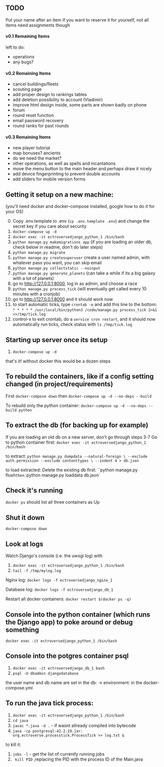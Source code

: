## TODO

Put your name after an item if you want to reserve it for yourself, not all items need assignments though

#### v0.1 Remaining Items
left to do:
- operations
- any bugs?

#### v0.2 Remaining Items

- cancel buildings/fleets
- scouting page
- add proper design to rankings tables
- add deletion possibility to account (Vladimir)
- improve html design inside, some parts are shown badly on phone
- forum
- round reset function
- email password recovery
- round ranks for past rounds

#### v0.3 Remaining Items

- new player tutorial
- map bonuses? ancients
- do we need the market?
- other operations, as well as spells and incantations
- move the menu button to the main header and perhaps draw it nicely
- add device fingerprinting to prevent double accounts
- add sliders for mobile version forms

## Getting it setup on a new machine:

(you'll need docker and docker-compose installed, google how to do it for your OS)

0. Copy .env.template to .env (`cp .env.template .env`) and change the secret key if you care about security
1. `docker-compose up -d`
2. `docker exec -it ectroversedjango_python_1 /bin/bash`
3. `python manage.py makemigrations app` (if you are loading an older db, check below in readme, don't do later steps)
4. `python manage.py migrate`
5. `python manage.py createsuperuser` create a user named admin, with whatever pass you want, you can skip email
6. `python manage.py collectstatic --noinput`
7. `python manage.py generate_planets` (can take a while if its a big galaxy with a lot of planets)
8. go to http://127.0.0.1:8000, log in as admin, and choose a race
9. `python manage.py process_tick` (will eventually get called every 10 minutes with a cronjob)
10. go to http://127.0.0.1:8000 and it should work now
11. to start automatic ticks, type `crontab -e` and add this line to the bottom: `* * * * * /usr/local/bin/python3 /code/manage.py process_tick 2>&1 >>/tmp/tick.log`
12. control-x to exit crontab, do a `service cron restart`, and it should now automatically run ticks, check status with `ls /tmp/tick.log`

## Starting up server once its setup

1. `docker-compose up -d`

that's it!  without docker this would be a dozen steps

## To rebuild the containers, like if a config setting changed (in project/requirements)
First
`docker-compose down`
then
`docker-compose up -d --no-deps --build`

To rebuild only the python container:
`docker-compose up -d --no-deps --build python`

## To extract the db (for backing up for example)
If you are loading an old db on a new server, don't go through steps 3-7 
Go to python container first: `docker exec -it ectroversedjango_python_1 /bin/bash`

to extract:
`python manage.py dumpdata --natural-foreign \
   --exclude auth.permission --exclude contenttypes \
   --indent 4 > db.json`

to load extracted:
Delete the existing db first:
``python manage.py flush`
then:
`python manage.py loaddata db.json`

## Check it's running

`docker ps` should list all three containers as Up

## Shut it down

`docker-compose down`

## Look at logs

Watch Django's console (i.e. the uwsgi log) with
1. `docker exec -it ectroversedjango_python_1 /bin/bash`
2. `tail -f /tmp/mylog.log`

Nginx log:
`docker logs -f ectroversedjango_nginx_1`

Database log:
`docker logs -f ectroversedjango_db_1`

Restart all docker containers:
`docker restart $(docker ps -q)`

## Console into the python container (which runs the Django app) to poke around or debug something

`docker exec -it ectroversedjango_python_1 /bin/bash`

## Console into the potgres container psql
1. `docker exec -it ectroversedjango_db_1 bash`
2. `psql -U dbadmin djangodatabase`

the user name and db name are set in the db: -> environment: in the docker-compose.yml

## To run the java tick process:
1. `docker exec -it ectroversedjango_python_1 /bin/bash`
2. `cd java`
3. `javac *.java -d .` - if wasnt allready compiled into bytecode
4. `java -cp postgresql-42.2.19.jar: org.ectroverse.processtick.ProcessTick >> log.txt &`

to kill it:
1. `jobs -l` - get the list of currently running jobs
2. ` kill PID` ,replacing the PID with the process ID of the Main.java
